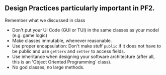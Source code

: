 ## Design Practices particularly important in PF2.
Remember what we discussed in class
- Don't put your UI Code (GUI or TUI) in the same classes as your model (e.g. game logic)
- Make classes immutable, whenever reasonable. 
- Use proper encapsulation: Don't make stuff `public` if it does not have to be public and use `getters` and `setter`
    to access fields.
- Use inheritance when designing your software architecture (after all, this is an 'Object Oriented Programming' class).
- No god classes, no large methods.
